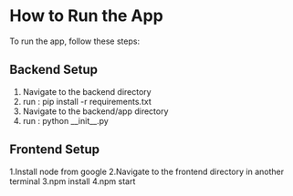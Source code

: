 # How to Run the App

To run the app, follow these steps:

## Backend Setup
1. Navigate to the backend directory 
2. run : pip install -r requirements.txt
3. Navigate to the backend/app directory 
4. run : python \_\_init_\_.py

## Frontend Setup
1.Install node from google
2.Navigate to the frontend directory in another terminal
3.npm install
4.npm start




   
   
   
